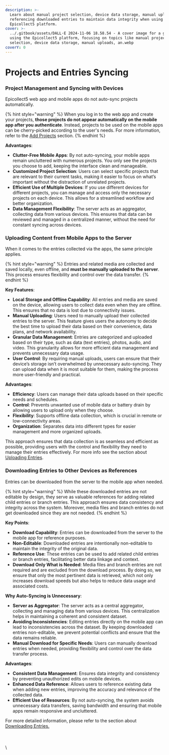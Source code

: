 ```yaml
---
description: >-
  Learn about manual project selection, device data storage, manual uploads, and
  referencing downloaded entries to maintain data integrity when using the
  Epicollect5 platform.
cover: >-
  ../.gitbook/assets/DALL·E 2024-11-06 18.58.54 - A cover image for a guide on
  using the Epicollect5 platform, focusing on topics like manual project
  selection, device data storage, manual uploads, an.webp
coverY: 0
---
```


# Projects and Entries Syncing

### Project Management and Syncing with Devices

Epicollect5 web app and mobile apps do not auto-sync projects automatically.&#x20;

{% hint style="warning" %}
When you log in to the web app and create your projects, **those projects do not appear automatically on the mobile app after you authenticate**. Instead, projects to be used on the mobile apps can be cherry-picked according to the user's needs. For more information, refer to the [Add Projects](../mobile-application/add-projects.md) section.
{% endhint %}

**Advantages**:

* **Clutter-Free Mobile Apps**: By not auto-syncing, your mobile apps remain uncluttered with numerous projects. You only see the projects you choose to add, keeping the interface clean and manageable.
* **Customized Project Selection**: Users can select specific projects that are relevant to their current tasks, making it easier to focus on what’s important without the distraction of unrelated projects.
* **Efficient Use of Multiple Devices**: If you use different devices for different projects, you can manage and access only the necessary projects on each device. This allows for a streamlined workflow and better organization.
* **Data Management Flexibility**: The server acts as an aggregator, collecting data from various devices. This ensures that data can be reviewed and managed in a centralized manner, without the need for constant syncing across devices.

### Uploading Content from Mobile Apps to the Server

When it comes to the entries collected via the apps, the same principle applies.&#x20;

{% hint style="warning" %}
Entries and related media are collected and saved locally, even offline, and **must be manually uploaded to the server**. This process ensures flexibility and control over the data transfer.
{% endhint %}

**Key Features**:

* **Local Storage and Offline Capability**: All entries and media are saved on the device, allowing users to collect data even when they are offline. This ensures that no data is lost due to connectivity issues.
* **Manual Uploading**: Users need to manually upload their collected entries to the server. This feature gives users the autonomy to decide the best time to upload their data based on their convenience, data plans, and network availability.
* **Granular Data Management**: Entries are categorized and uploaded based on their type, such as data (text entries), photos, audio, and video. This granularity allows for more efficient data management and prevents unnecessary data usage.
* **User Control**: By requiring manual uploads, users can ensure that their device’s storage isn’t overwhelmed by unnecessary auto-syncing. They can upload data when it is most suitable for them, making the process more user-friendly and practical.

**Advantages**:

* **Efficiency**: Users can manage their data uploads based on their specific needs and schedules.
* **Control**: Prevents unwanted use of mobile data or battery drain by allowing users to upload only when they choose.
* **Flexibility**: Supports offline data collection, which is crucial in remote or low-connectivity areas.
* **Organization**: Separates data into different types for easier management and more organized uploads.

This approach ensures that data collection is as seamless and efficient as possible, providing users with the control and flexibility they need to manage their entries effectively. For more info see the section about [Uploading ](../mobile-application/upload-entries/)[Entries](../mobile-application/upload-entries/).

### Downloading Entries to Other Devices as References

Entries can be downloaded from the server to the mobile app when needed.&#x20;

{% hint style="warning" %}
While these downloaded entries are not editable by design, they serve as valuable references for adding related child entries or branch entries. This approach ensures data consistency and integrity across the system. Moreover, media files and branch entries do not get downloaded since they are not needed.
{% endhint %}

**Key Points**:

* **Download Capability**: Entries can be downloaded from the server to the mobile app for reference purposes.
* **Non-Editable**: Downloaded entries are intentionally non-editable to maintain the integrity of the original data.
* **Reference Use**: These entries can be used to add related child entries or branch entries, facilitating better data linkage and context.
* **Download Only What is Needed**: Media files and branch entries are not required and are excluded from the download process. By doing so, we ensure that only the most pertinent data is retrieved, which not only increases download speeds but also helps to reduce data usage and associated costs.

**Why Auto-Syncing is Unnecessary**:

* **Server as Aggregator**: The server acts as a central aggregator, collecting and managing data from various devices. This centralization helps in maintaining a coherent and consistent dataset.
* **Avoiding Inconsistencies**: Editing entries directly on the mobile app can lead to inconsistencies across the dataset. By keeping downloaded entries non-editable, we prevent potential conflicts and ensure that the data remains reliable.
* **Manual Download for Specific Needs**: Users can manually download entries when needed, providing flexibility and control over the data transfer process.

**Advantages**:

* **Consistent Data Management**: Ensures data integrity and consistency by preventing unauthorized edits on mobile devices.
* **Enhanced Data Reference**: Allows users to reference existing data when adding new entries, improving the accuracy and relevance of the collected data.
* **Efficient Use of Resources**: By not auto-syncing, the system avoids unnecessary data transfers, saving bandwidth and ensuring that mobile apps remain responsive and uncluttered.

For more detailed information, please refer to the section about [Downloading Entries.](../mobile-application/download-entries.md)\
\
\
\
\
